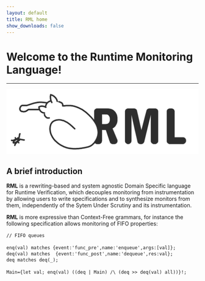 ```yaml
---
layout: default
title: RML home
show_downloads: false
---
```

# Welcome to the Runtime Monitoring Language!

* * *

![Logo](logoBW.png)

## A brief introduction
**RML** is a rewriting-based and system agnostic Domain Specific language for Runtime Verification,
which decouples monitoring from instrumentation by allowing users to write specifications and
to synthesize monitors from them, independently of the Sytem Under Scrutiny and its instrumentation. 

**RML** is more expressive than Context-Free grammars, for instance the following specification allows
monitoring of FIFO properties:

```
// FIFO queues

enq(val) matches {event:'func_pre',name:'enqueue',args:[val]};
deq(val) matches  {event:'func_post',name:'dequeue',res:val};
deq matches deq(_);

Main={let val; enq(val) ((deq | Main) /\ (deq >> deq(val) all))}!;
```



